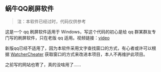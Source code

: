 ## 蜗牛QQ刷屏软件

> 注：本软件已经过时，代码仅供参考

这是一个 qq 刷屏软件适用于 Windows，写这个代码的初心是给 qq 群某群友专门写的刷屏软件，只在老版 qq 适用。视频链接：[video](https://www.bilibili.com/video/BV1ef4y1F7pg/?spm_id_from=0.0.upload.video_card.click)

新版qq已经不适用了，因为本软件采用文字查找窗口的方式，有心者或许可以根据 [WatcherCheater](https://github.com/Huasushis/WatcherCheater) 获取窗口的方式来改进本项目，本人不再维护此项目。

之前写的网站也寄了，真的没啥用了……
